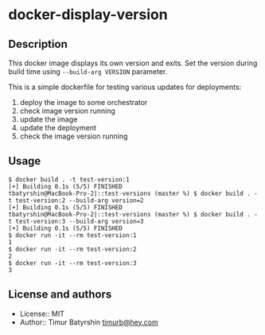 # docker-display-version
## Description
This docker image displays its own version and exits. Set the version during build time using `--build-arg VERSION` parameter.

This is a simple dockerfile for testing various updates for deployments:
1. deploy the image to some orchestrator
2. check image version running
3. update the image
4. update the deployment
5. check the image version running

## Usage

```
$ docker build . -t test-version:1
[+] Building 0.1s (5/5) FINISHED
tbatyrshin@MacBook-Pro-2|::test-versions (master %) $ docker build . -t test-version:2 --build-arg version=2
[+] Building 0.1s (5/5) FINISHED
tbatyrshin@MacBook-Pro-2|::test-versions (master %) $ docker build . -t test-version:3 --build-arg version=3
[+] Building 0.1s (5/5) FINISHED
$ docker run -it --rm test-version:1
1
$ docker run -it --rm test-version:2
2
$ docker run -it --rm test-version:3
3
```

## License and authors
* License:: MIT
* Author:: Timur Batyrshin <timurb@hey.com>
